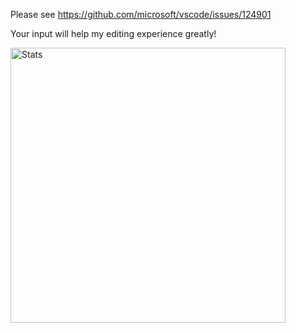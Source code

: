 Please see https://github.com/microsoft/vscode/issues/124901

Your input will help my editing experience greatly!

<img src="https://github-readme-stats.vercel.app/api?username=4086606&theme=kacho_ga&show_icons=true&hide_border=true" alt="Stats" width="440" align="center">

